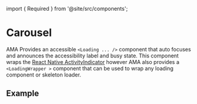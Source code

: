 import { Required } from '@site/src/components';

# Carousel

AMA Provides an accessible `<Loading ... />` component that auto focuses and announces the accessibility label and busy state. This component wraps the [React Native ActivityIndicator](https://reactnative.dev/docs/activityindicator) however AMA also provides a `<LoadingWrapper >` component that can be used to wrap any loading component or skeleton loader.

## Example

